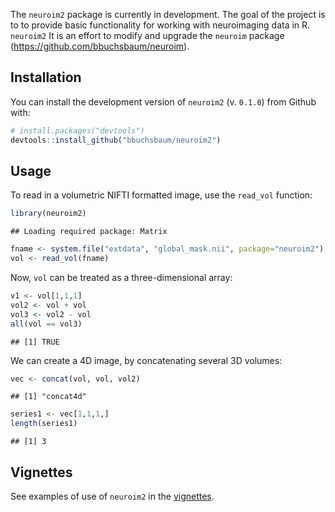 The `neuroim2` package is currently in development. The goal of the project is to to provide basic functionality for working with neuroimaging data in R. `neuroim2` It is an effort to modify and upgrade the `neuroim` package (<https://github.com/bbuchsbaum/neuroim>).

Installation
------------

You can install the development version of `neuroim2` (v. `0.1.0`) from Github with:

``` r
# install.packages("devtools")
devtools::install_github("bbuchsbaum/neuroim2")
```

Usage
-----

To read in a volumetric NIFTI formatted image, use the `read_vol` function:

``` r
library(neuroim2)
```

    ## Loading required package: Matrix

``` r
fname <- system.file("extdata", "global_mask.nii", package="neuroim2")
vol <- read_vol(fname)
```

Now, `vol` can be treated as a three-dimensional array:

``` r
v1 <- vol[1,1,1]
vol2 <- vol + vol
vol3 <- vol2 - vol
all(vol == vol3)
```

    ## [1] TRUE

We can create a 4D image, by concatenating several 3D volumes:

``` r
vec <- concat(vol, vol, vol2)
```

    ## [1] "concat4d"

``` r
series1 <- vec[1,1,1,]
length(series1)
```

    ## [1] 3

Vignettes
---------

See examples of use of `neuroim2` in the [vignettes](https://bbuchsbaum.github.io/neuroim2/articles/index.html).
